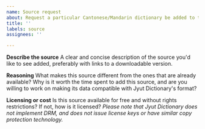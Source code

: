 ```yaml
---
name: Source request
about: Request a particular Cantonese/Mandarin dictionary be added to the application
title: ''
labels: source
assignees: ''

---
```


**Describe the source**
A clear and concise description of the source you'd like to see added, preferably with links to a downloadable version.

**Reasoning**
What makes this source different from the ones that are already available? Why is it worth the time spent to add this source, and are you willing to work on making its data compatible with Jyut Dictionary's format?

**Licensing or cost**
Is this source available for free and without rights restrictions? If not, how is it licensed? *Please note that Jyut Dictionary does not implement DRM, and does not issue license keys or have similar copy protection technology.*
